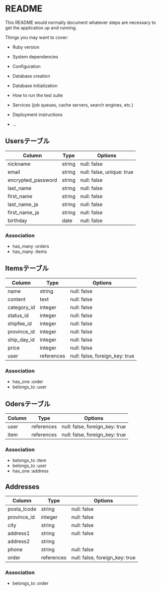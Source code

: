 # README

This README would normally document whatever steps are necessary to get the
application up and running.

Things you may want to cover:

* Ruby version

* System dependencies

* Configuration

* Database creation

* Database initialization

* How to run the test suite

* Services (job queues, cache servers, search engines, etc.)

* Deployment instructions

* ...




## Usersテーブル

| Column              | Type       | Options                        |
| ------------------- | ---------- | ------------------------------ |
| nickname            | string     | null: false                    |
| email               | string     | null: false, unique: true      |
| encrypted_password  | string     | null: false                    |
| last_name           | string     | null: false                    |
| first_name          | string     | null: false                    |
| last_name_ja        | string     | null: false                    |
| first_name_ja       | string     | null: false                    |
| birthday            | date       | null: false                    |

### Association
- has_many :orders
- has_many :items

## Itemsテーブル

| Column       | Type       | Options                        |
| ------------ | ---------- | ------------------------------ |
| name         | string     | null: false                    |
| content      | text       | null: false                    |
| category_id  | integer    | null: false                    |
| status_id    | integer    | null: false                    |
| shipfee_id   | integer    | null: false                    |
| province_id  | integer    | null: false                    |
| ship_day_id  | integer    | null: false                    |
| price        | integer    | null: false                    |
| user         | references | null: false, foreign_key: true |

### Association
- has_one :order
- belongs_to :user

## Odersテーブル

| Column     | Type       | Options                        |
| ---------- | ---------- | ------------------------------ |
| user       | references | null: false, foreign_key: true |
| item       | references | null: false, foreign_key: true |

### Association
- belongs_to :item
- belongs_to :user
- has_one :address

## Addresses

| Column      | Type       | Options                        |
| ----------- | ---------- | ------------------------------ |
| posta_lcode | string     | null: false                    |
| province_id | integer    | null: false                    |
| city        | string     | null: false                    |
| address1    | string     | null: false                    |
| address2    | string     |                                |
| phone       | string     | null: false                    |
| order       | references | null: false, foreign_key: true |

### Association
- belongs_to :order